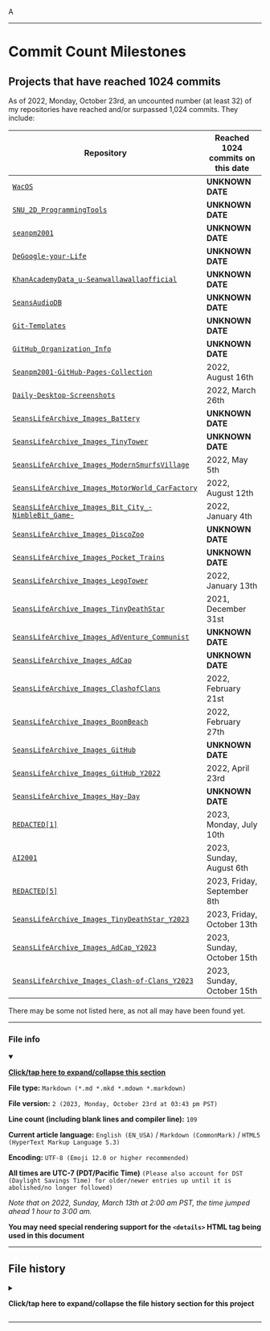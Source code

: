 A
***

# Commit Count Milestones

## Projects that have reached 1024 commits

As of 2022, Monday, October 23rd, an uncounted number (at least 32) of my repositories have reached and/or surpassed 1,024 commits. They include:

| Repository | Reached 1024 commits on this date |
|---|---|
| [`WacOS`](https://github.com/seanpm2001/WacOS/) | **UNKNOWN DATE** |
| [`SNU_2D_ProgrammingTools`](https://github.com/seanpm2001/SNU_2D_ProgrammingTools/) | **UNKNOWN DATE** |
| [`seanpm2001`](https://github.com/seanpm2001/seanpm2001/) | **UNKNOWN DATE** |
| [`DeGoogle-your-Life`](https://github.com/seanpm2001/DeGoogle-your-Life/) | **UNKNOWN DATE** |
| [`KhanAcademyData_u-Seanwallawallaofficial`](https://github.com/seanpm2001/KhanAcademyData_u-Seanwallawallaofficial) | **UNKNOWN DATE** |
| [`SeansAudioDB`](https://github.com/seanpm2001/SeansAudioDB/) | **UNKNOWN DATE** |
| [`Git-Templates`](https://github.com/seanpm2001/Git-Templates/) | **UNKNOWN DATE** |
| [`GitHub_Organization_Info`](https://github.com/seanpm2001/GitHub_Organization_Info/) | **UNKNOWN DATE** |
| [`Seanpm2001-GitHub-Pages-Collection`](https://github.com/seanpm2001/Seanpm2001-GitHub-Pages-Collection/) | 2022, August 16th |
| [`Daily-Desktop-Screenshots`](https://github.com/seanpm2001/Daily-Desktop-Screenshots/) | 2022, March 26th |
| [`SeansLifeArchive_Images_Battery`](https://github.com/seanpm2001/SeansLifeArchive_Images_Battery/) | **UNKNOWN DATE** |
| [`SeansLifeArchive_Images_TinyTower`](https://github.com/seanpm2001/SeansLifeArchive_Images_TinyTower/) | **UNKNOWN DATE** |
| [`SeansLifeArchive_Images_ModernSmurfsVillage`](https://github.com/seanpm2001/SeansLifeArchive_Images_ModernSmurfsVillage/) | 2022, May 5th |
| [`SeansLifeArchive_Images_MotorWorld_CarFactory`](https://github.com/seanpm2001/SeansLifeArchive_Images_MotorWorld_CarFactory/) | 2022, August 12th |
| [`SeansLifeArchive_Images_Bit_City_-NimbleBit_Game-`](https://github.com/seanpm2001/SeansLifeArchive_Images_Bit_City_-NimbleBit_Game-/) | 2022, January 4th |
| [`SeansLifeArchive_Images_DiscoZoo`](https://github.com/seanpm2001/SeansLifeArchive_Images_DiscoZoo/) | **UNKNOWN DATE** |
| [`SeansLifeArchive_Images_Pocket_Trains`](https://github.com/seanpm2001/SeansLifeArchive_Images_Pocket_Trains/) | **UNKNOWN DATE** |
| [`SeansLifeArchive_Images_LegoTower`](https://github.com/seanpm2001/SeansLifeArchive_Images_LegoTower/) | 2022, January 13th |
| [`SeansLifeArchive_Images_TinyDeathStar`](https://github.com/seanpm2001/SeansLifeArchive_Images_TinyDeathStar/) | 2021, December 31st |
| [`SeansLifeArchive_Images_AdVenture_Communist`](https://github.com/seanpm2001/SeansLifeArchive_Images_AdVenture_Communist/) | **UNKNOWN DATE** |
| [`SeansLifeArchive_Images_AdCap`](https://github.com/seanpm2001/SeansLifeArchive_Images_AdCap/) | **UNKNOWN DATE** |
| [`SeansLifeArchive_Images_ClashofClans`](https://github.com/seanpm2001/SeansLifeArchive_Images_ClashofClans/) | 2022, February 21st |
| [`SeansLifeArchive_Images_BoomBeach`](https://github.com/seanpm2001/SeansLifeArchive_Images_BoomBeach/) | 2022, February 27th |
| [`SeansLifeArchive_Images_GitHub`](https://github.com/seanpm2001/SeansLifeArchive_Images_GitHub/) | **UNKNOWN DATE** |
| [`SeansLifeArchive_Images_GitHub_Y2022`](https://github.com/seanpm2001/SeansLifeArchive_Images_GitHub_Y2022/) | 2022, April 23rd |
| [`SeansLifeArchive_Images_Hay-Day`](https://github.com/seanpm2001/SeansLifeArchive_Images_Hay-Day/) | **UNKNOWN DATE** |
| [`REDACTED[1]`](https://github.com/seanpm2001/REDACTED-1/) | 2023, Monday, July 10th |
| [`AI2001`](https://github.com/seanpm2001/AI2001/) | 2023, Sunday, August 6th |
| [`REDACTED[5]`](https://github.com/seanpm2001/REDACTED-5/) | 2023, Friday, September 8th |
| [`SeansLifeArchive_Images_TinyDeathStar_Y2023`](https://github.com/seanpm2001/SeansLifeArchive_Images_TinyDeathStar_Y2023/) | 2023, Friday, October 13th |
| [`SeansLifeArchive_Images_AdCap_Y2023`](https://github.com/seanpm2001/SeansLifeArchive_Images_AdCap_Y2023/) | 2023, Sunday, October 15th |
| [`SeansLifeArchive_Images_Clash-of-Clans_Y2023`](https://github.com/seanpm2001/SeansLifeArchive_Images_Clash-of-Clans_Y2023/) | 2023, Sunday, October 15th |

There may be some not listed here, as not all may have been found yet.

***

### File info

<details open><summary><p lang="en"><b><u>Click/tap here to expand/collapse this section</u></b></p></summary>

**File type:** `Markdown (*.md *.mkd *.mdown *.markdown)`

**File version:** `2 (2023, Monday, October 23rd at 03:43 pm PST)`

**Line count (including blank lines and compiler line):** `109`

**Current article language:** `English (EN_USA)` / `Markdown (CommonMark)` / `HTML5 (HyperText Markup Language 5.3)`

**Encoding:** `UTF-8 (Emoji 12.0 or higher recommended)`

**All times are UTC-7 (PDT/Pacific Time)** `(Please also account for DST (Daylight Savings Time) for older/newer entries up until it is abolished/no longer followed)`

_Note that on 2022, Sunday, March 13th at 2:00 am PST, the time jumped ahead 1 hour to 3:00 am._

**You may need special rendering support for the `<details>` HTML tag being used in this document**

</details>

***

## File history

<details><summary><p lang="en"><b>Click/tap here to expand/collapse the file history section for this project</b></p></summary>

<details><summary><p lang="en"><b>Version 1 (2022, Thursday, August 18th at 1:11 pm PST)</b></p></summary>

**This version was made by:** [`@seanpm2001`](https://github.com/seanpm2001/)

> Changes:

- [x] Started the file
- [x] Added the title section
- [x] Added the main table, with 26 entries
- [x] Added the `file info` section
- [x] Added the `file history` section
- [ ] No other changes in version 1

</details>

<details><summary><p lang="en"><b>Version 2 (2022, Monday, October 23rd at 03:43 pm PST)</b></p></summary>

**This version was made by:** [`@seanpm2001`](https://github.com/seanpm2001/)

> Changes:

- [x] Updated the title section
- [x] Updated the main table, with 6 new entries, now totaling 32 entries.
- [x] Updated the `file info` section
- [x] Updated the `file history` section
- [ ] No other changes in version 2

</details>

</details>

***

